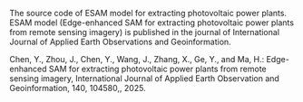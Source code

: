 The source code of ESAM model for extracting photovoltaic power plants. ESAM model (Edge-enhanced SAM for extracting photovoltaic power plants from remote sensing imagery) is published in the journal of International Journal of Applied Earth Observations and Geoinformation.

Chen, Y., Zhou, J., Chen, Y., Wang, J., Zhang, X., Ge, Y., and Ma, H.: Edge-enhanced SAM for extracting photovoltaic power plants from remote sensing imagery, International Journal of Applied Earth Observation and Geoinformation, 140, 104580,, 2025.
